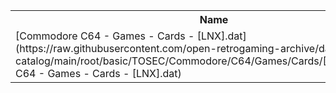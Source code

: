 <table>
<tr><th>Name</th><th>Size</th></tr>
<tr><td>
[Commodore C64 - Games - Cards - [LNX].dat](https://raw.githubusercontent.com/open-retrogaming-archive/dat-catalog/main/root/basic/TOSEC/Commodore/C64/Games/Cards/[LNX]/Commodore C64 - Games - Cards - [LNX].dat)
</td><td>11458</td></tr>
</table>
